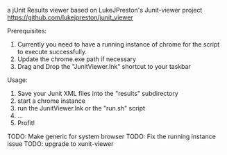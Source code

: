 a jUnit Results viewer based on LukeJPreston's Junit-viewer project
https://github.com/lukejpreston/junit_viewer

Prerequisites: 
1. Currently you need to have a running instance of chrome for the script to execute successfully. 
2. Update the chrome.exe path if necessary
3. Drag and Drop the "JunitViewer.lnk" shortcut to your taskbar

Usage:
1. Save your Junit XML files into the "results" subdirectory
2. start a chrome instance
3. run the JunitViewer.lnk or the "run.sh" script
4. ...
5. Profit!

TODO: Make generic for system browser
TODO: Fix the running instance issue
TODO: upgrade to xunit-viewer

